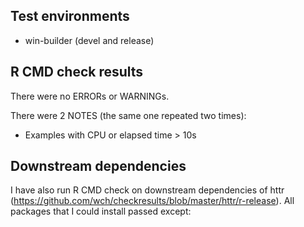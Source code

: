 ## Test environments
* win-builder (devel and release)

## R CMD check results
There were no ERRORs or WARNINGs. 

There were 2 NOTES (the same one repeated two times):

* Examples with CPU or elapsed time > 10s

  

## Downstream dependencies
I have also run R CMD check on downstream dependencies of httr 
(https://github.com/wch/checkresults/blob/master/httr/r-release). 
All packages that I could install passed except:



